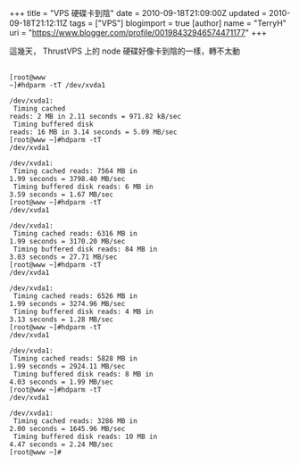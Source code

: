+++
title = "VPS 硬碟卡到陰"
date = 2010-09-18T21:09:00Z
updated = 2010-09-18T21:12:11Z
tags = ["VPS"]
blogimport = true 
[author]
	name = "TerryH"
	uri = "https://www.blogger.com/profile/00198432946574471177"
+++

這幾天， ThrustVPS 上的 node 硬碟好像卡到陰的一樣，轉不太動<br /><br /><code><br />[root@www ~]#hdparm -tT /dev/xvda1<br /><br />/dev/xvda1:<br /> Timing cached reads:     2 MB in  2.11 seconds = 971.82 kB/sec<br /> Timing buffered disk reads:   16 MB in  3.14 seconds =   5.09 MB/sec<br />[root@www ~]#hdparm -tT /dev/xvda1<br /><br />/dev/xvda1:<br /> Timing cached reads:   7564 MB in  1.99 seconds = 3798.40 MB/sec<br /> Timing buffered disk reads:    6 MB in  3.59 seconds =   1.67 MB/sec<br />[root@www ~]#hdparm -tT /dev/xvda1<br /><br />/dev/xvda1:<br /> Timing cached reads:   6316 MB in  1.99 seconds = 3170.20 MB/sec<br /> Timing buffered disk reads:   84 MB in  3.03 seconds =  27.71 MB/sec<br />[root@www ~]#hdparm -tT /dev/xvda1<br /><br />/dev/xvda1:<br /> Timing cached reads:   6526 MB in  1.99 seconds = 3274.96 MB/sec<br /> Timing buffered disk reads:    4 MB in  3.13 seconds =   1.28 MB/sec<br />[root@www ~]#hdparm -tT /dev/xvda1<br /><br />/dev/xvda1:<br /> Timing cached reads:   5828 MB in  1.99 seconds = 2924.11 MB/sec<br /> Timing buffered disk reads:    8 MB in  4.03 seconds =   1.99 MB/sec<br />[root@www ~]#hdparm -tT /dev/xvda1<br /><br />/dev/xvda1:<br /> Timing cached reads:   3286 MB in  2.00 seconds = 1645.96 MB/sec<br /> Timing buffered disk reads:   10 MB in  4.47 seconds =   2.24 MB/sec<br />[root@www ~]#<br /></code>
